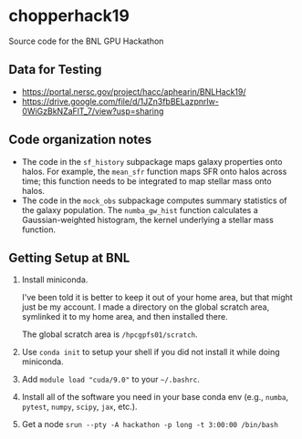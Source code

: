 # chopperhack19
Source code for the BNL GPU Hackathon

## Data for Testing

- https://portal.nersc.gov/project/hacc/aphearin/BNLHack19/
- https://drive.google.com/file/d/1JZn3fbBELazpnrlw-0WiGzBkNZaFlT_7/view?usp=sharing

## Code organization notes

* The code in the `sf_history` subpackage maps galaxy properties onto halos. For example, the `mean_sfr` function maps SFR onto halos across time; this function needs to be integrated to map stellar mass onto halos. 
* The code in the `mock_obs` subpackage computes summary statistics of the galaxy population. The `numba_gw_hist` function calculates a Gaussian-weighted histogram, the kernel underlying a stellar mass function.  

## Getting Setup at BNL

1. Install miniconda. 
    
   I've been told it is better to keep it out of your home area, but that might just be my account. I made a directory on the 
   global scratch area, symlinked it to my home area, and then installed there. 
   
   The global scratch area is `/hpcgpfs01/scratch`.

2. Use `conda init` to setup your shell if you did not install it while doing miniconda.

3. Add `module load "cuda/9.0"` to your `~/.bashrc`.

4. Install all of the software you need in your base conda env (e.g., `numba`, `pytest`, `numpy`, `scipy`, `jax`, etc.).

5. Get a node `srun --pty -A hackathon -p long -t 3:00:00 /bin/bash`
